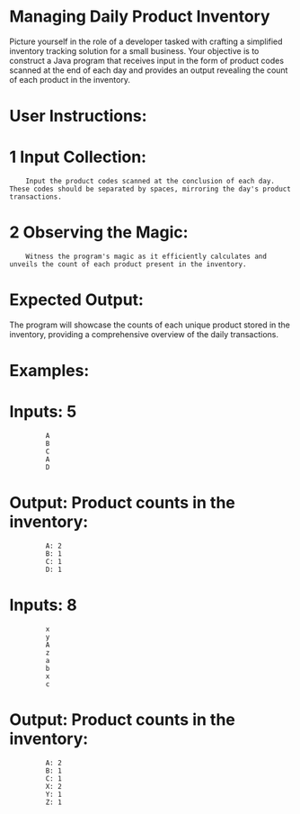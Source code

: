 # Managing Daily Product Inventory
Picture yourself in the role of a developer tasked with crafting a simplified inventory tracking solution for a small business. Your objective is to construct a Java program that receives input in the form of product codes scanned at the end of each day and provides an output revealing the count of each product in the inventory.

# User Instructions:
# 1 Input Collection:
        Input the product codes scanned at the conclusion of each day. These codes should be separated by spaces, mirroring the day's product transactions.

# 2 Observing the Magic:
        Witness the program's magic as it efficiently calculates and unveils the count of each product present in the inventory.

# Expected Output:
The program will showcase the counts of each unique product stored in the inventory, providing a comprehensive overview of the daily transactions.

# Examples:
# Inputs:  5
       		 A
      		 B
      		 C
      		 A
      		 D
# Output:  Product counts in the inventory: 
      		 A: 2
      		 B: 1
      		 C: 1
      		 D: 1

          
# Inputs:  8
      		 x
      		 y
      		 A
      		 z
      		 a
      		 b
      		 x
      		 c
# Output:  Product counts in the inventory: 
      		 A: 2
      		 B: 1
      		 C: 1
      		 X: 2
      		 Y: 1
      		 Z: 1
